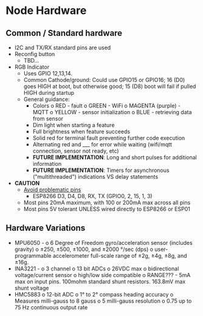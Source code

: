 # Node Hardware

## Common / Standard hardware
 + I2C and TX/RX standard pins are used
 + Reconfig button
   - TBD...
 + RGB Indicator 
   - Uses GPIO 12,13,14. 
   - Common Cathode/ground: Could use GPIO15 or GPIO16; 16 (D0) goes HIGH at boot, but otherwise good; 15 (D8) boot will fail if pulled HIGH during startup
   - General guidance:
     + Colors
       o RED - fault
       o GREEN - WiFi
       o MAGENTA (purple) - MQTT
       o YELLOW - sensor initialization
       o BLUE - retrieving data from sensor
     + Dim light when starting a feature
     + Full brightness when feature succeeds
     + Solid red for terminal fault preventing further code execution
     + Alternating red and ___ for error while waiting (wifi/mqtt connection, sensor not ready, etc)
     + __FUTURE IMPLEMENTATION__: Long and short pulses for additional information
     + __FUTURE IMPLEMENTATION__: Timers for asynchronous ("multithreaded") indications VS delay statements
 + **__CAUTION__**
   - [Avoid problematic pins](https://randomnerdtutorials.com/esp8266-pinout-reference-gpios/)
     + ESP8266 D3, D4, D8, RX, TX (GPIO0, 2, 15, 1, 3)
   - Most pins 20mA maximum, with 100 or 200mA max across all pins
   - Most pins 5V tolerant UNLESS wired directly to ESP8266 or ESP01

## Hardware Variations
 + MPU6050 - 
   o 6 Degree of Freedom gyro/acceleration sensor (includes gravity)
   o ±250, ±500, ±1000, and ±2000 °/sec (dps)
   o user-programmable accelerometer full-scale range of ±2g, ±4g, ±8g, and ±16g.
 + INA3221 - 
   o 3 channel
   o 13 bit ADCs
   o 26VDC max
   o bidirectional voltage/current sensor
   o high/low side compatible
   o RANGE??? - 5mA max on input pins. 100mohm standard shunt resistors. 163.8mV max shunt voltage
 + HMC5883
   o 12-bit ADC 
   o 1° to 2° compass heading accuracy
   o Measures milli-gauss to 8 gauss
   o 5 milli-gauss resolution
   o 0.75 up to 75 Hz continuous output rate

